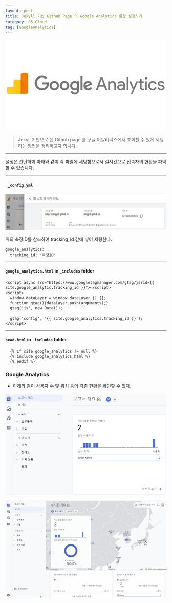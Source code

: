 ```yaml
---
layout: post
title: Jekyll 기반 Github Page 의 Google Analytics 환경 설정하기
category: 05_Cloud
tag: [GoogleAnalytics]
---
```



![example](/assets/images/ga1.jpg)

> Jekyll 기반으로 된 Github page 를 구글 어날리틱스에서 조회할 수 있게 세팅하는 방법을 정리하고자 합니다.


----

설정은 간단하며 아래와 같이 각 파일에 세팅함으로서 실시간으로 접속자의 현황을 파악할 수 있습니다.
 
----

#### ` _config.yml`


![example](/assets/images/ga2.jpg)

위의 측정ID를 참조하여 tracking_id 값에 넣어 세팅한다.

```
google_analytics:
  tracking_id: '측정ID'
```

----

#### `google_analytics.html` in `_includes` folder

```
<script async src="https://www.googletagmanager.com/gtag/js?id={{ site.google_analytic.tracking_id }}"></script>
<script>
  window.dataLayer = window.dataLayer || [];
  function gtag(){dataLayer.push(arguments);}
  gtag('js', new Date());

  gtag('config', '{{ site.google_analytics.tracking_id }}');
</script>
```

----

#### `head.html` in `_includes` folder

```
  {% if site.google_analytics != null %}
  {% include google_analytics.html %}
  {% endif %}
```
 
### Google Analytics

- 아래와 같이 사용자 수 및 위치 등의 각종 현황을 확인할 수 있다.
 
![example](/assets/images/ga3.jpg)

![example](/assets/images/ga4.jpg)